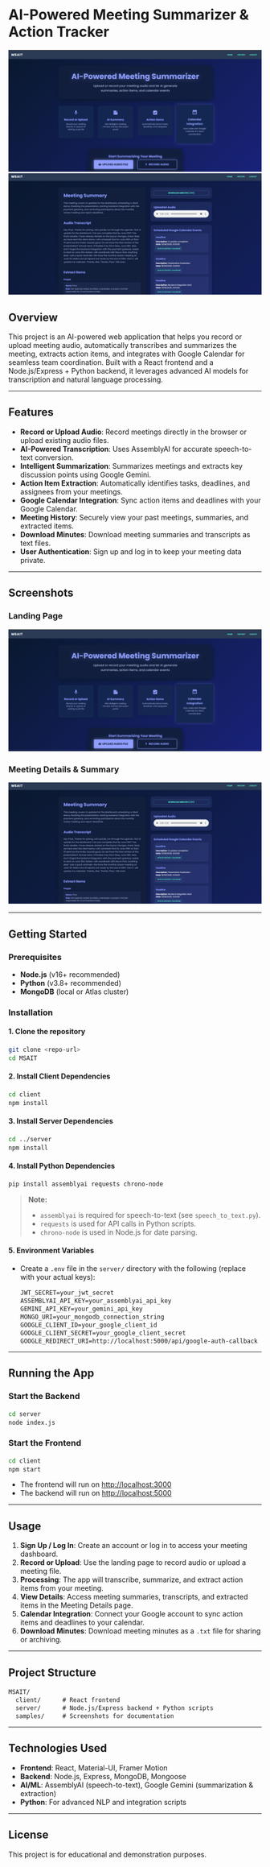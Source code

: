 # AI-Powered Meeting Summarizer & Action Tracker

![Landing Page](samples/1.png)
![Meeting Details](samples/2.png)

## Overview

This project is an AI-powered web application that helps you record or upload meeting audio, automatically transcribes and summarizes the meeting, extracts action items, and integrates with Google Calendar for seamless team coordination. Built with a React frontend and a Node.js/Express + Python backend, it leverages advanced AI models for transcription and natural language processing.

---

## Features

- **Record or Upload Audio**: Record meetings directly in the browser or upload existing audio files.
- **AI-Powered Transcription**: Uses AssemblyAI for accurate speech-to-text conversion.
- **Intelligent Summarization**: Summarizes meetings and extracts key discussion points using Google Gemini.
- **Action Item Extraction**: Automatically identifies tasks, deadlines, and assignees from your meetings.
- **Google Calendar Integration**: Sync action items and deadlines with your Google Calendar.
- **Meeting History**: Securely view your past meetings, summaries, and extracted items.
- **Download Minutes**: Download meeting summaries and transcripts as text files.
- **User Authentication**: Sign up and log in to keep your meeting data private.

---

## Screenshots

### Landing Page
![Landing Page](samples/1.png)

### Meeting Details & Summary
![Meeting Details](samples/2.png)

---

## Getting Started

### Prerequisites
- **Node.js** (v16+ recommended)
- **Python** (v3.8+ recommended)
- **MongoDB** (local or Atlas cluster)

### Installation

#### 1. Clone the repository
```bash
git clone <repo-url>
cd MSAIT
```

#### 2. Install Client Dependencies
```bash
cd client
npm install
```

#### 3. Install Server Dependencies
```bash
cd ../server
npm install
```

#### 4. Install Python Dependencies
```bash
pip install assemblyai requests chrono-node
```

> **Note:**
> - `assemblyai` is required for speech-to-text (see `speech_to_text.py`).
> - `requests` is used for API calls in Python scripts.
> - `chrono-node` is used in Node.js for date parsing.

#### 5. Environment Variables
- Create a `.env` file in the `server/` directory with the following (replace with your actual keys):
  ```env
  JWT_SECRET=your_jwt_secret
  ASSEMBLYAI_API_KEY=your_assemblyai_api_key
  GEMINI_API_KEY=your_gemini_api_key
  MONGO_URI=your_mongodb_connection_string
  GOOGLE_CLIENT_ID=your_google_client_id
  GOOGLE_CLIENT_SECRET=your_google_client_secret
  GOOGLE_REDIRECT_URI=http://localhost:5000/api/google-auth-callback
  ```

---

## Running the App

### Start the Backend
```bash
cd server
node index.js
```

### Start the Frontend
```bash
cd client
npm start
```

- The frontend will run on [http://localhost:3000](http://localhost:3000)
- The backend will run on [http://localhost:5000](http://localhost:5000)

---

## Usage

1. **Sign Up / Log In**: Create an account or log in to access your meeting dashboard.
2. **Record or Upload**: Use the landing page to record audio or upload a meeting file.
3. **Processing**: The app will transcribe, summarize, and extract action items from your meeting.
4. **View Details**: Access meeting summaries, transcripts, and extracted items in the Meeting Details page.
5. **Calendar Integration**: Connect your Google account to sync action items and deadlines to your calendar.
6. **Download Minutes**: Download meeting minutes as a `.txt` file for sharing or archiving.

---

## Project Structure

```
MSAIT/
  client/      # React frontend
  server/      # Node.js/Express backend + Python scripts
  samples/     # Screenshots for documentation
```

---

## Technologies Used
- **Frontend**: React, Material-UI, Framer Motion
- **Backend**: Node.js, Express, MongoDB, Mongoose
- **AI/ML**: AssemblyAI (speech-to-text), Google Gemini (summarization & extraction)
- **Python**: For advanced NLP and integration scripts

---

## License
This project is for educational and demonstration purposes. 